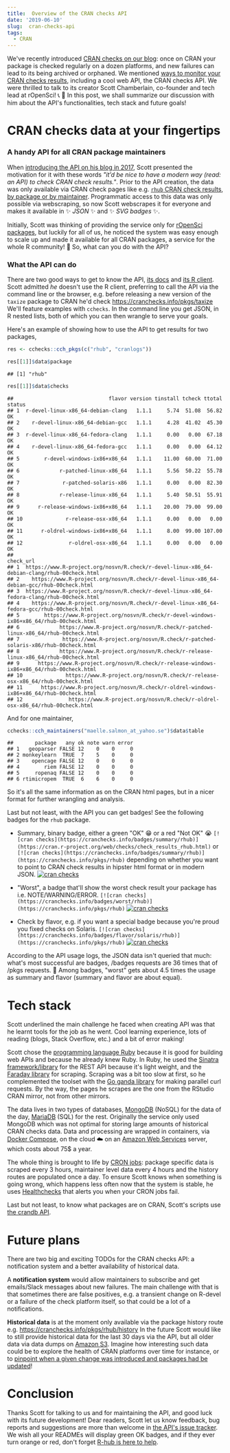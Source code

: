 ```yaml
---
title:  Overview of the CRAN checks API
date: '2019-06-10'
slug:  cran-checks-api
tags:
  - CRAN
---
```


We've recently introduced [CRAN checks on our blog](/2019/04/25/r-devel-linux-x86-64-debian-clang/): once on CRAN your package is checked regularly on a dozen platforms, and new failures can lead to its being archived or orphaned. We mentioned [ways to monitor your CRAN checks results](/2019/04/25/r-devel-linux-x86-64-debian-clang/#cran-checks-surveillance), including a cool web API, the CRAN checks API. We were thrilled to talk to its creator Scott Chamberlain, co-founder and tech lead at rOpenSci!  :telephone_receiver: :tada: In this post, we shall summarize our discussion with him about the API's functionalities, tech stack and future goals!

# CRAN checks data at your fingertips

### A handy API for all CRAN package maintainers

When [introducing the API on his blog in 2017](https://recology.info/2017/09/cranchecks-api/), Scott presented the motivation for it with these words _"it’d be nice to have a modern way (read: an API) to check CRAN check results."_. Prior to the API creation, the data was only available via CRAN check pages like e.g. [`rhub` CRAN check results](https://cran.r-project.org/web/checks/check_results_rhub.html), [by package or by maintainer](https://cran.r-project.org/web/checks/). Programmatic access to this data was only possible via webscraping, so now Scott webscrapes it for everyone and makes it available in :sparkles: _JSON_ :sparkles: and :sparkles: _SVG badges_ :sparkles:.

Initially, Scott was thinking of providing the service only for [rOpenSci packages](https://ropensci.org/packages/), but luckily for all of us, he noticed the system was easy enough to scale up and made it available for all CRAN packages, a service for the whole R community! :rocket: So, what can you do with the API? 

### What the API can do

There are two good ways to get to know the API, [its docs](https://github.com/ropenscilabs/cchecksapi/blob/master/docs/api_docs.md) and [its R client](https://docs.ropensci.org/cchecks). Scott admitted _he_ doesn't use the R client, preferring to call the API via the command line or the browser, e.g. before releasing a new version of the `taxize` package to CRAN he'd check https://cranchecks.info/pkgs/taxize We'll feature examples with `cchecks`. In the command line you get JSON, in R nested lists, both of which you can then wrangle to serve your goals.

Here's an example of showing how to use the API to get results for two packages,


```r
res <- cchecks::cch_pkgs(c("rhub", "cranlogs"))

res[[1]]$data$package
```

```
## [1] "rhub"
```

```r
res[[1]]$data$checks
```

```
##                               flavor version tinstall tcheck ttotal status
## 1  r-devel-linux-x86_64-debian-clang   1.1.1     5.74  51.08  56.82     OK
## 2    r-devel-linux-x86_64-debian-gcc   1.1.1     4.28  41.02  45.30     OK
## 3  r-devel-linux-x86_64-fedora-clang   1.1.1     0.00   0.00  67.18     OK
## 4    r-devel-linux-x86_64-fedora-gcc   1.1.1     0.00   0.00  64.12     OK
## 5        r-devel-windows-ix86+x86_64   1.1.1    11.00  60.00  71.00     OK
## 6             r-patched-linux-x86_64   1.1.1     5.56  50.22  55.78     OK
## 7              r-patched-solaris-x86   1.1.1     0.00   0.00  82.30     OK
## 8             r-release-linux-x86_64   1.1.1     5.40  50.51  55.91     OK
## 9      r-release-windows-ix86+x86_64   1.1.1    20.00  79.00  99.00     OK
## 10              r-release-osx-x86_64   1.1.1     0.00   0.00   0.00     OK
## 11      r-oldrel-windows-ix86+x86_64   1.1.1     8.00  99.00 107.00     OK
## 12               r-oldrel-osx-x86_64   1.1.1     0.00   0.00   0.00     OK
##                                                                                      check_url
## 1  https://www.R-project.org/nosvn/R.check/r-devel-linux-x86_64-debian-clang/rhub-00check.html
## 2    https://www.R-project.org/nosvn/R.check/r-devel-linux-x86_64-debian-gcc/rhub-00check.html
## 3  https://www.R-project.org/nosvn/R.check/r-devel-linux-x86_64-fedora-clang/rhub-00check.html
## 4    https://www.R-project.org/nosvn/R.check/r-devel-linux-x86_64-fedora-gcc/rhub-00check.html
## 5        https://www.R-project.org/nosvn/R.check/r-devel-windows-ix86+x86_64/rhub-00check.html
## 6             https://www.R-project.org/nosvn/R.check/r-patched-linux-x86_64/rhub-00check.html
## 7              https://www.R-project.org/nosvn/R.check/r-patched-solaris-x86/rhub-00check.html
## 8             https://www.R-project.org/nosvn/R.check/r-release-linux-x86_64/rhub-00check.html
## 9      https://www.R-project.org/nosvn/R.check/r-release-windows-ix86+x86_64/rhub-00check.html
## 10              https://www.R-project.org/nosvn/R.check/r-release-osx-x86_64/rhub-00check.html
## 11      https://www.R-project.org/nosvn/R.check/r-oldrel-windows-ix86+x86_64/rhub-00check.html
## 12               https://www.R-project.org/nosvn/R.check/r-oldrel-osx-x86_64/rhub-00check.html
```

And for one maintainer,


```r
cchecks::cch_maintainers("maelle.salmon_at_yahoo.se")$data$table
```

```
##       package   any ok note warn error
## 1   geoparser FALSE 12    0    0     0
## 2 monkeylearn  TRUE  7    5    0     0
## 3    opencage FALSE 12    0    0     0
## 4        riem FALSE 12    0    0     0
## 5     ropenaq FALSE 12    0    0     0
## 6 rtimicropem  TRUE  6    6    0     0
```

So it's all the same information as on the CRAN html pages, but in a nicer format for further wrangling and analysis.

Last but not least, with the API you can get badges! See the following badges for the `rhub` package.

* Summary, binary badge, either a green "OK" :grin: or a red "Not OK" :sob: `[![cran checks](https://cranchecks.info/badges/summary/rhub)](https://cran.r-project.org/web/checks/check_results_rhub.html)` or `[![cran checks](https://cranchecks.info/badges/summary/rhub)](https://cranchecks.info/pkgs/rhub)` depending on whether you want to point to CRAN check results in hipster html format or in modern JSON. [![cran checks](https://cranchecks.info/badges/summary/rhub)](https://cranchecks.info/pkgs/rhub)

* "Worst", a badge that'll show the worst check result your package has i.e. NOTE/WARNING/ERROR. `[![cran checks](https://cranchecks.info/badges/worst/rhub)](https://cranchecks.info/pkgs/rhub)` [![cran checks](https://cranchecks.info/badges/worst/rhub)](https://cranchecks.info/pkgs/rhub) 

* Check by flavor, e.g. if you want a special badge because you're proud you fixed checks on Solaris. `[![cran checks](https://cranchecks.info/badges/flavor/solaris/rhub)](https://cranchecks.info/pkgs/rhub)` [![cran checks](https://cranchecks.info/badges/flavor/solaris/rhub)](https://cranchecks.info/pkgs/rhub) 

According to the API usage logs, the JSON data isn't queried that much: what's most successful are badges, /badges requests are 36 times that of /pkgs requests. :nail_care: Among badges, "worst" gets about 4.5 times the usage as summary and flavor (summary and flavor are about equal).

# Tech stack

Scott underlined the main challenge he faced when creating API was that he learnt tools for the job as he went. Cool learning experience, lots of reading (blogs, Stack Overflow, etc.) and a bit of error making! 

Scott chose the [programming language Ruby](https://www.ruby-lang.org/en/) because it is good for building web APIs and because he already knew Ruby. In Ruby, he used the [Sinatra framework/library](http://sinatrarb.com/) for the REST API because it's light weight, and the [Faraday library](https://github.com/lostisland/faraday) for scraping. Scraping was a bit too slow at first, so he complemented the toolset with the [Go ganda library](https://github.com/tednaleid/ganda/) for making parallel curl requests. By the way, the pages he scrapes are the one from the RStudio CRAN mirror, not from other mirrors.

The data lives in two types of databases, [MongoDB](https://www.mongodb.com/) (NoSQL) for the data of the day, [MariaDB](https://mariadb.org/) (SQL) for the rest. Originally the service only used MongoDB which was not optimal for storing large amounts of historical CRAN checks data. Data and processing are wrapped in containers, via [Docker Compose](https://docs.docker.com/compose/), on the cloud :cloud: on an [Amazon Web Services](https://aws.amazon.com/) server, which costs about 75$ a year.

The whole thing is brought to life by [CRON jobs](https://en.wikipedia.org/wiki/Cron): package specific data is scraped every 3 hours, maintainer level data every 4 hours and the history routes are populated once a day. To ensure Scott knows when something is going wrong, which happens less often now that the system is stable, he uses [Healthchecks](https://healthchecks.io/) that alerts you when your CRON jobs fail.

Last but not least, to know what packages are on CRAN, Scott's scripts use [the crandb API](http://crandb.r-pkg.org/).

# Future plans

There are two big and exciting TODOs for the CRAN checks API: a notification system and a better availability of historical data.

A **notification system** would allow maintainers to subscribe and get emails/Slack messages about new failures. The main challenge with that is that sometimes there are false positives, e.g. a transient change on R-devel or a failure of the check platform itself, so that could be a lot of a notifications.

**Historical data** is at the moment only available via the package history route e.g. https://cranchecks.info/pkgs/rhub/history In the future Scott would like to still provide historical data for the last 30 days via the API, but all older data via data dumps on [Amazon S3](https://aws.amazon.com/s3/). Imagine how interesting such data could be to explore the health of CRAN platforms over time for instance, or to [pinpoint when a given change was introduced and packages had be updated](/2019/04/25/r-devel-linux-x86-64-debian-clang/)!

# Conclusion

Thanks Scott for talking to us and for maintaining the API, and good luck with its future development! Dear readers, Scott let us know feedback, bug reports and suggestions are more than welcome in [the API's issue tracker](https://github.com/ropenscilabs/cchecksapi/issues). We wish all your READMEs will display green OK badges, and if they ever turn orange or red, don't forget [R-hub is here to help](/2019/04/25/r-devel-linux-x86-64-debian-clang/).
